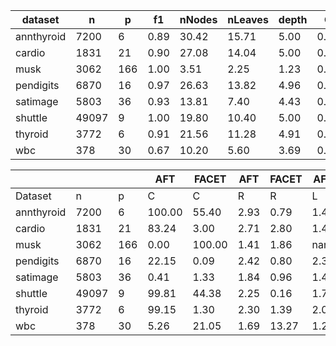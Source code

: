 | dataset | n | p | f1 | nNodes | nLeaves | depth | Q | J |
|---------|---|---|----|--------|---------|-------|---|---|
| annthyroid | 7200 | 6 | 0.89 | 30.42 | 15.71 | 5.00 | 0.95 | 0.85 |
| cardio | 1831 | 21 | 0.90 | 27.08 | 14.04 | 5.00 | 0.87 | 0.38 |
| musk | 3062 | 166 | 1.00 | 3.51 | 2.25 | 1.23 | 0.00 | 0.04 |
| pendigits | 6870 | 16 | 0.97 | 26.63 | 13.82 | 4.96 | 0.65 | 0.44 |
| satimage | 5803 | 36 | 0.93 | 13.81 | 7.40 | 4.43 | 0.62 | 0.12 |
| shuttle | 49097 | 9 | 1.00 | 19.80 | 10.40 | 5.00 | 0.77 | 0.58 |
| thyroid | 3772 | 6 | 0.91 | 21.56 | 11.28 | 4.91 | 0.89 | 0.74 |
| wbc | 378 | 30 | 0.67 | 10.20 | 5.60 | 3.69 | 0.59 | 0.11 |


|            |       |     | AFT    | FACET  | AFT   | FACET | AFT   | FACET | AFT   | FACET  |
| ---------- | ----- | --- | ------ | ------ | ----- | ----- | ----- | ----- | ----- | ------ |
| Dataset    | n     | p   | C      | C      | R     | R     | L     | L     | D     | D      |
| annthyroid | 7200 | 6 | 100.00 | 55.40 | 2.93 | 0.79 | 1.48 | 1.27 | 0.81 | 0.45 |
| cardio | 1831 | 21 | 83.24 | 3.00 | 2.71 | 2.80 | 1.47 | 1.14 | 7.46 | 1.93 |
| musk | 3062 | 166 | 0.00 | 100.00 | 1.41 | 1.86 | nan | 13.53 | nan | 8.80 |
| pendigits | 6870 | 16 | 22.15 | 0.09 | 2.42 | 0.80 | 2.31 | 1.33 | 17.24 | 3.58 |
| satimage | 5803 | 36 | 0.41 | 1.33 | 1.84 | 0.96 | 1.41 | 2.91 | 2.84 | 6.17 |
| shuttle | 49097 | 9 | 99.81 | 44.38 | 2.25 | 0.16 | 1.73 | 1.35 | 1.12 | 1.48 |
| thyroid | 3772 | 6 | 99.15 | 1.30 | 2.30 | 1.39 | 2.09 | 1.17 | 4.31 | 1.95 |
| wbc | 378 | 30 | 5.26 | 21.05 | 1.69 | 13.27 | 1.28 | 4.56 | 3.60 | 7.41 |
